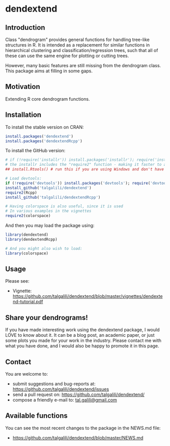 # dendextend

## Introduction

Class "dendrogram" provides general functions for handling tree-like structures in R. It is intended as a replacement for similar functions in hierarchical clustering and classification/regression trees, such that all of these can use the same engine for plotting or cutting trees.

However, many basic features are still missing from the dendrogram class.  This package aims at filling in some gaps.


## Motivation

Extending R core dendrogram functions.

## Installation

To install the stable version on CRAN:

```r
install.packages('dendextend')
install.packages('dendextendRcpp')
```

To install the GitHub version:

```R
# if (!require('installr')) install.packages('installr'); require('installr')
# the installr includes the "require2" function - making it faster to add/load new packages.
## install.Rtools() # run this if you are using Windows and don't have Rtools installed

# Load devtools:
if (!require('devtools')) install.packages('devtools'); require('devtools')
install_github('talgalili/dendextend')
require2(Rcpp)
install_github('talgalili/dendextendRcpp')

# Having colorspace is also useful, since it is used
# In various examples in the vignettes
require2(colorspace)
```

And then you may load the package using:
```R
library(dendextend)
library(dendextendRcpp)

# And you might also wish to load:
library(colorspace)
```

## Usage

Please see:

- Vignette: https://github.com/talgalili/dendextend/blob/master/vignettes/dendextend-tutorial.pdf

## Share your dendrograms!

If you have made interesting work using the dendextend package, I would LOVE to know about it. It can be a blog post, an academic paper, or just some plots you made for your work in the industry. Please contact me with what you have done, and I would also be happy to promote it in this page.

## Contact

You are welcome to:

* submit suggestions and bug-reports at: <https://github.com/talgalili/dendextend/issues>
* send a pull request on: <https://github.com/talgalili/dendextend/>
* compose a friendly e-mail to: <tal.galili@gmail.com>


## Available functions

You can see the most recent changes to the package in the NEWS.md file:

- https://github.com/talgalili/dendextend/blob/master/NEWS.md

